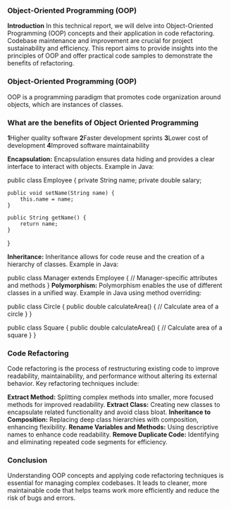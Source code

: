 ### Object-Oriented Programming (OOP) 

**Introduction**
In this technical report, we will delve into Object-Oriented Programming (OOP) concepts and their application in code refactoring. Codebase maintenance and improvement are crucial for project sustainability and efficiency. This report aims to provide insights into the principles of OOP and offer practical code samples to demonstrate the benefits of refactoring.

### Object-Oriented Programming (OOP)
OOP is a programming paradigm that promotes code organization around objects, which are instances of classes. 

### What are the benefits of Object Oriented Programming
**1**Higher quality software
**2**Faster development sprints
**3**Lower cost of development
**4**Improved software maintainability

**Encapsulation:** Encapsulation ensures data hiding and provides a clear interface to interact with objects. Example in Java:


public class Employee {
    private String name;
    private double salary;

    public void setName(String name) {
        this.name = name;
    }

    public String getName() {
        return name;
    }
}

 **Inheritance:** Inheritance allows for code reuse and the creation of a hierarchy of classes. Example in Java:


public class Manager extends Employee {
    // Manager-specific attributes and methods
}
**Polymorphism:** Polymorphism enables the use of different classes in a unified way. Example in Java using method overriding:


public class Circle {
    public double calculateArea() {
        // Calculate area of a circle
    }
}

public class Square {
    public double calculateArea() {
        // Calculate area of a square
    }
}
### Code Refactoring
Code refactoring is the process of restructuring existing code to improve readability, maintainability, and performance without altering its external behavior. Key refactoring techniques include:

 **Extract Method:** Splitting complex methods into smaller, more focused methods for improved readability.
**Extract Class:** Creating new classes to encapsulate related functionality and avoid class bloat.
**Inheritance to Composition:** Replacing deep class hierarchies with composition, enhancing flexibility.
**Rename Variables and Methods:** Using descriptive names to enhance code readability.
**Remove Duplicate Code:** Identifying and eliminating repeated code segments for efficiency.

### Conclusion
Understanding OOP concepts and applying code refactoring techniques is essential for managing complex codebases. It leads to cleaner, more maintainable code that helps teams work more efficiently and reduce the risk of bugs and errors.



